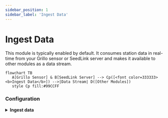 ```yaml
---
sidebar_position: 1
sidebar_label: 'Ingest Data'
---
```


# Ingest Data
This module is typically enabled by default. It consumes station data in real-time from your Grillo sensor or SeedLink server and makes it available to other modules as a data stream.

```mermaid
flowchart TB
   A[Grillo Sensor] & B[SeedLink Server] --> Cp([<font color=333333><b>Ingest Data</b>]) -->|Data Stream| D([Other Modules]) 
   style Cp fill:#99CCFF
```

### Configuration

<details><summary><b>Ingest data</b></summary><p>

- `Verbose` [boolean]: `Logs` are printed in when set to true

</p></details>